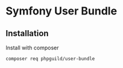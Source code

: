 # Symfony User Bundle

## Installation

Install with composer

    composer req phpguild/user-bundle
